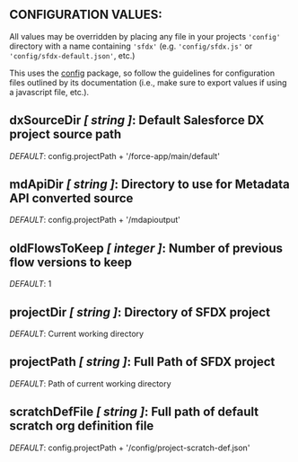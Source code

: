 ## __CONFIGURATION VALUES:__

All values may be overridden by placing any file in your projects `'config'` directory with a name containing `'sfdx'` (e.g. `'config/sfdx.js'` or `'config/sfdx-default.json'`, etc.)

This uses the [config](https://github.com/lorenwest/node-config) package, so follow the guidelines for configuration files outlined by its documentation (i.e., make sure to export values if using a javascript file, etc.).

## dxSourceDir *[ string ]*: Default Salesforce DX project source path
  _*DEFAULT*_: config.projectPath + '/force-app/main/default'

## mdApiDir *[ string ]*: Directory to use for Metadata API converted source
  _*DEFAULT*_: config.projectPath + '/mdapioutput'

## oldFlowsToKeep *[ integer ]*: Number of previous flow versions to keep
  _*DEFAULT*_: 1

## projectDir *[ string ]*: Directory of SFDX project
  _*DEFAULT*_: Current working directory

## projectPath *[ string ]*: Full Path of SFDX project
  _*DEFAULT*_: Path of current working directory

## scratchDefFile *[ string ]*: Full path of default scratch org definition file
  _*DEFAULT*_: config.projectPath + '/config/project-scratch-def.json'